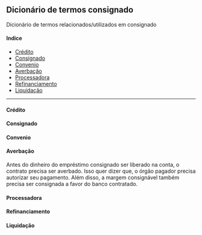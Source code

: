 ## Dicionário de termos consignado
Dicionário de termos relacionados/utilizados em consignado

#### Indice
- [Crédito](#Crédito)
- [Consignado](#Consignado)
- [Convenio](#Convenio)
- [Averbação](#Averbação)
- [Processadora](#Processadora)
- [Refinanciamento](#Refinanciamento)
- [Liquidação](#Liquidação)

--------------------------------
#### Crédito 

#### Consignado

#### Convenio

#### Averbação

Antes do dinheiro do empréstimo consignado ser liberado na conta, o contrato precisa ser averbado. Isso quer dizer que, o órgão pagador precisa autorizar seu pagamento. Além disso, a margem consignável também precisa ser consignada a favor do banco contratado.

#### Processadora

#### Refinanciamento

#### Liquidação

